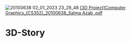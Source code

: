 ![20100638 02_01_2023 23_28_48](https://user-images.githubusercontent.com/115902814/210279831-46b9244e-3c7c-4bd2-b9aa-d233cc2240d1.png)
[[3D Project]Computer Graphics_(CS352)_20100638_Salma Azab .pdf](https://github.com/SJa-638/3D-Story/files/10333547/3D.Project.Computer.Graphics_.CS352._20100638_SalmaAzab.pdf)
# 3D-Story
